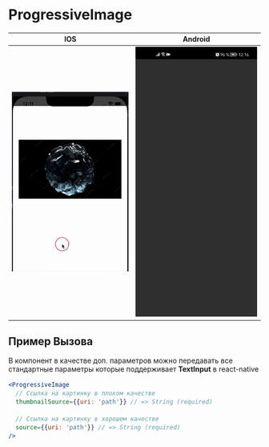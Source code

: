 # ProgressiveImage

| IOS | Android |
| --- | ------- |
| <img src="./gif/ios.gif" alt="ios error toast" width="325"> | <img src="./gif/android.gif" alt="android error toast" width="325"> |

## Пример Вызова

В компонент в качестве доп. параметров можно передавать все стандартные параметры которые поддерживает **TextInput** в react-native
```jsx
<ProgressiveImage
  // Ссылка на картинку в плохом качестве
  thumbnailSource={{uri: 'path'}} // => String (required)

  // Ссылка на картинку в хорошем качестве
  source={{uri: 'path'}} // => String (required)
/>
